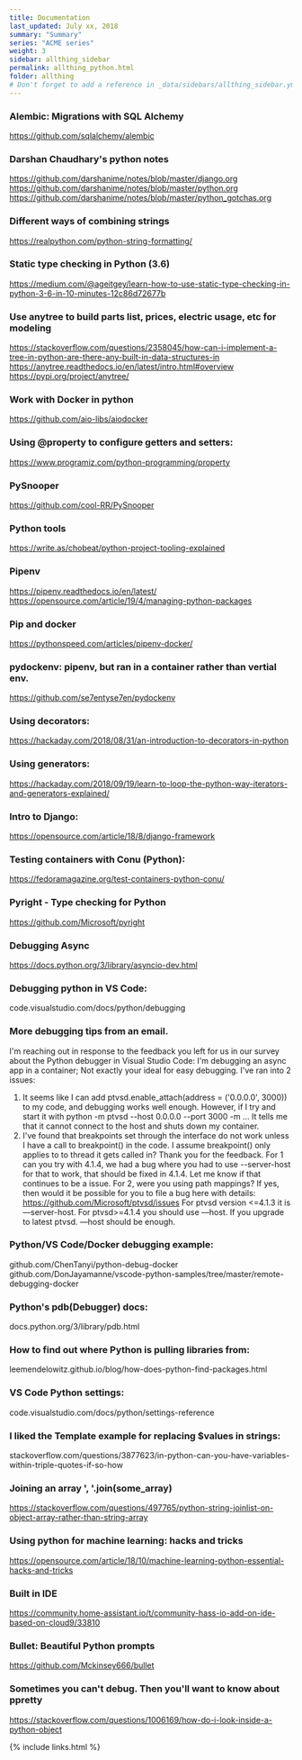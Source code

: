 ```yaml
---
title: Documentation 
last_updated: July xx, 2018
summary: "Summary"
series: "ACME series"
weight: 3
sidebar: allthing_sidebar
permalink: allthing_python.html
folder: allthing
# Don't forget to add a reference in _data/sidebars/allthing_sidebar.yml and/or _data/topnav.yml 
---
```


### Alembic: Migrations with SQL Alchemy
https://github.com/sqlalchemy/alembic

### Darshan Chaudhary's python notes
https://github.com/darshanime/notes/blob/master/django.org
https://github.com/darshanime/notes/blob/master/python.org
https://github.com/darshanime/notes/blob/master/python_gotchas.org

### Different ways of combining strings
https://realpython.com/python-string-formatting/

### Static type checking in Python (3.6)
https://medium.com/@ageitgey/learn-how-to-use-static-type-checking-in-python-3-6-in-10-minutes-12c86d72677b

### Use anytree to build parts list, prices, electric usage, etc for modeling
https://stackoverflow.com/questions/2358045/how-can-i-implement-a-tree-in-python-are-there-any-built-in-data-structures-in
https://anytree.readthedocs.io/en/latest/intro.html#overview
https://pypi.org/project/anytree/

### Work with Docker in python
https://github.com/aio-libs/aiodocker

### Using @property to configure getters and setters:
https://www.programiz.com/python-programming/property

### PySnooper 
https://github.com/cool-RR/PySnooper

### Python tools
https://write.as/chobeat/python-project-tooling-explained

### Pipenv
https://pipenv.readthedocs.io/en/latest/
https://opensource.com/article/19/4/managing-python-packages

### Pip and docker
https://pythonspeed.com/articles/pipenv-docker/

### pydockenv: pipenv, but ran in a container rather than vertial env.
https://github.com/se7entyse7en/pydockenv

### Using decorators:
https://hackaday.com/2018/08/31/an-introduction-to-decorators-in-python

### Using generators:
https://hackaday.com/2018/09/19/learn-to-loop-the-python-way-iterators-and-generators-explained/

### Intro to Django:
https://opensource.com/article/18/8/django-framework

### Testing containers with Conu (Python):
https://fedoramagazine.org/test-containers-python-conu/

### Pyright - Type checking for Python
https://github.com/Microsoft/pyright

### Debugging Async
https://docs.python.org/3/library/asyncio-dev.html

### Debugging python in VS Code:
code.visualstudio.com/docs/python/debugging

### More debugging tips from an email.
I'm reaching out in response to the feedback you left for us in our survey about the Python debugger in Visual Studio Code:
I'm debugging an async app in a container; Not exactly your ideal for easy debugging. I've ran into 2 issues:
1) It seems like I can add ptvsd.enable_attach(address = ('0.0.0.0', 3000)) to my code, and debugging works well enough. However, if I try and start it with python -m ptvsd --host 0.0.0.0 --port 3000 -m ... It tells me that it cannot connect to the host and shuts down my container.
2) I've found that breakpoints set through the interface do not work unless I have a call to breakpoint() in the code. I assume breakpoint() only applies to to thread it gets called in?
Thank you for the feedback. For 1 can you try with 4.1.4, we had a bug where you had to use --server-host for that to work, that should be fixed in 4.1.4. Let me know if that continues to be a issue. For 2, were you using path mappings? If yes, then would it be possible for you to file a bug here with details: https://github.com/Microsoft/ptvsd/issues
For ptvsd version <=4.1.3 it is —server-host. For ptvsd>=4.1.4 you should use —host. If you upgrade to latest ptvsd. —host should be enough. 

### Python/VS Code/Docker debugging example:
github.com/ChenTanyi/python-debug-docker
github.com/DonJayamanne/vscode-python-samples/tree/master/remote-debugging-docker

### Python's pdb(Debugger) docs:
docs.python.org/3/library/pdb.html

### How to find out where Python is pulling libraries from:
leemendelowitz.github.io/blog/how-does-python-find-packages.html

### VS Code Python settings:
code.visualstudio.com/docs/python/settings-reference

### I liked the Template example for replacing $values in strings:
stackoverflow.com/questions/3877623/in-python-can-you-have-variables-within-triple-quotes-if-so-how

### Joining an array ', '.join(some_array)
https://stackoverflow.com/questions/497765/python-string-joinlist-on-object-array-rather-than-string-array

### Using python for machine learning: hacks and tricks
https://opensource.com/article/18/10/machine-learning-python-essential-hacks-and-tricks

### Built in IDE
https://community.home-assistant.io/t/community-hass-io-add-on-ide-based-on-cloud9/33810

### Bullet: Beautiful Python prompts
https://github.com/Mckinsey666/bullet

### Sometimes you can't debug. Then you'll want to know about ppretty
https://stackoverflow.com/questions/1006169/how-do-i-look-inside-a-python-object

{% include links.html %}
